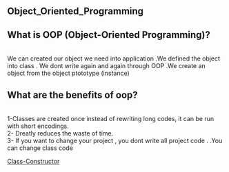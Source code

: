 ## Object_Oriented_Programming

## What is OOP (Object-Oriented Programming)?
<br> We can created  our object we need  into application .We defined the object into class . We dont write again and again through OOP .We create an object from the object ptototype (instance)

## What are the benefits of oop?
<br> 1-Classes are created once
instead of rewriting long codes, it can be run with short encodings.
<br> 2- Dreatly reduces the waste of time.
<br> 3- If you want to change your project , you dont write all project code . .You can change class code 



[Class-Constructor](https://github.com/SongulSYTRK/Object_Oriented_Programming/tree/master/Object_Oriented_Programming/class_constructor)
